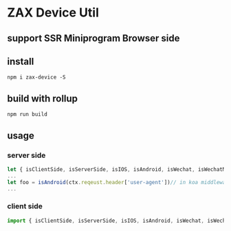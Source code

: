 # ZAX Device Util
## support SSR Miniprogram Browser side

## install

``` base
npm i zax-device -S
```

## build with rollup

``` base
npm run build
```

## usage

### server side

``` javascript
let { isClientSide, isServerSide, isIOS, isAndroid, isWechat, isWechatMiniprogram, isAlipayMiniprogram } = require('zax-device')
...
let foo = isAndroid(ctx.reqeust.header['user-agent'])// in koa middleware way
...
```


### client side

``` javascript
import { isClientSide, isServerSide, isIOS, isAndroid, isWechat, isWechatMiniprogram, isAlipayMiniprogram } from 'zax-device'
```
